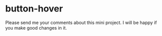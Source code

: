 # button-hover
Please send me your comments about this mini project.
I will be happy if you make good changes in it.
